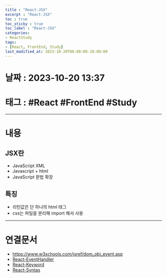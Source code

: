 ```yaml
---
title : "React-JSX"
excerpt : "React-JSX"
toc : true
toc_sticky : true
toc_label : "React-JSX"
categories:
- ReactStudy
tags:
- [React, FrontEnd, Study]
last_modified_at: 2023-10-20T08:00:00-10:00:00
---
```


# 날짜 : 2023-10-20 13:37

# 태그 : #React #FrontEnd #Study
---

# 내용

## JSX란 
- JavaScript XML
- Javascript + html
- JavaScript 문법 확장

## 특징
- 리턴값은 단 하나의 html 태그
- css는 파일을 분리해 import 해서 사용

---

# 연결문서
- <https://www.w3schools.com/jsref/dom_obj_event.asp>
- [React-EventHandler](../../reactstudy/ReactStudy-React-EventHandler)
- [React-Keyword](../../reactstudy/ReactStudy-React-Keyword)
- [React-Syntax](../../reactstudy/ReactStudy-React-Syntax)